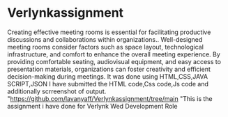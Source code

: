 # Verlynkassignment
Creating effective meeting rooms is essential for facilitating productive discussions and collaborations within organizations.. Well-designed meeting rooms consider factors such as space layout, technological infrastructure, and comfort to enhance the overall meeting experience. By providing comfortable seating, audiovisual equipment, and easy access to presentation materials, organizations can foster creativity and efficient decision-making during meetings. 
It was done using HTML,CSS,JAVA SCRIPT,JSON
I have submitted the HTML code,Css code,Js code and additionally scrreenshot of output.
"https://github.com/lavanyaff/Verlynkassignment/tree/main "This is the assignment i have done for Verlynk Wed Development Role
